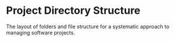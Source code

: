 # Project Directory Structure
The layout of folders and file structure for a systematic approach to managing software projects.
